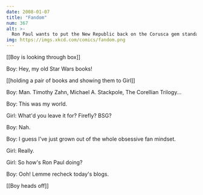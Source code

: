 ```yaml
---
date: 2008-01-07
title: "Fandom"
num: 367
alt: >-
  Ron Paul wants to put the New Republic back on the Corusca gem standard.
img: https://imgs.xkcd.com/comics/fandom.png
---
```

[[Boy is looking through box]]

Boy: Hey, my old Star Wars books!

[[holding a pair of books and showing them to Girl]]

Boy: Man. Timothy Zahn, Michael A. Stackpole, The Corellian Trilogy...

Boy: This was my world.

Girl: What'd you leave it for? Firefly? BSG?

Boy: Nah.

Boy: I guess I've just grown out of the whole obsessive fan mindset.

Girl: Really.

Girl: So how's Ron Paul doing?

Boy: Ooh! Lemme recheck today's blogs.

[[Boy heads off]]

